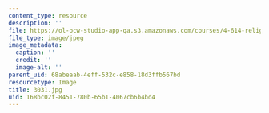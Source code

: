 ```yaml
---
content_type: resource
description: ''
file: https://ol-ocw-studio-app-qa.s3.amazonaws.com/courses/4-614-religious-architecture-and-islamic-cultures-fall-2002/168bc02f8451780b65b14067cb6b4bd4_3031.jpg
file_type: image/jpeg
image_metadata:
  caption: ''
  credit: ''
  image-alt: ''
parent_uid: 68abeaab-4eff-532c-e858-18d3ffb567bd
resourcetype: Image
title: 3031.jpg
uid: 168bc02f-8451-780b-65b1-4067cb6b4bd4
---
```

